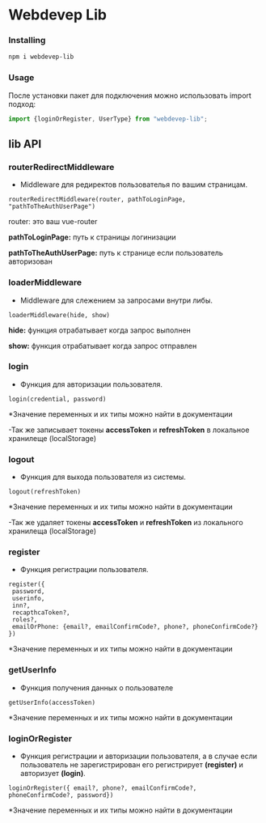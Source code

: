 # Webdevep Lib


### Installing

```bash
npm i webdevep-lib
```

### Usage
После установки пакет для подключения можно использовать import подход:
```javascript
import {loginOrRegister, UserType} from "webdevep-lib";
```

## lib API

### routerRedirectMiddleware
- Middleware для редиректов пользователья по вашим страницам.

```routerRedirectMiddleware(router, pathToLoginPage, "pathToTheAuthUserPage")```

router: это ваш vue-router

**pathToLoginPage:** путь к страницы логинизации

**pathToTheAuthUserPage:** путь к странице если пользователь авторизован

### loaderMiddleware
- Middleware для слежением за запросами внутри либы.

```loaderMiddleware(hide, show)```

**hide:** функция отрабатывает когда запрос выполнен

**show:** функция отрабатывает когда запрос отправлен

### login
- Функция для авторизации пользователя.

```login(credential, password)```

*Значение переменных и их типы можно найти в документации

-Так же записывает токены **accessToken** и **refreshToken** в локальное хранилеще (localStorage)

### logout
- Функция для выхода пользователя из системы.

```logout(refreshToken)```

*Значение переменных и их типы можно найти в документации

-Так же удаляет токены **accessToken** и **refreshToken** из локального хранилеща (localStorage)

### register
- Функция регистрации пользователя.

```
register({
 password, 
 userinfo, 
 inn?, 
 recapthcaToken?, 
 roles?, 
 emailOrPhone: {email?, emailConfirmCode?, phone?, phoneConfirmCode?}
})
```


*Значение переменных и их типы можно найти в документации

### getUserInfo
- Функция получения данных о пользователе

```getUserInfo(accessToken)```

*Значение переменных и их типы можно найти в документации

### loginOrRegister
- Функция регистрации и авторизации пользователя, а в случае если пользователь не зарегистрирован его регистрирует **(register)** и авторизует **(login)**.

```loginOrRegister({ email?, phone?, emailConfirmCode?, phoneConfirmCode?, password})```

*Значение переменных и их типы можно найти в документации
